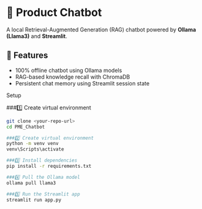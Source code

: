 # 🤖 Product Chatbot

A local Retrieval-Augmented Generation (RAG) chatbot powered by **Ollama (Llama3)** and **Streamlit**.

## 🚀 Features
- 100% offline chatbot using Ollama models
- RAG-based knowledge recall with ChromaDB
- Persistent chat memory using Streamlit session state


Setup

###1️⃣ Create virtual environment
```bash
git clone <your-repo-url>
cd PME_Chatbot

###2️⃣ Create virtual environment
python -m venv venv
venv\Scripts\activate

###3️⃣ Install dependencies
pip install -r requirements.txt

###4️⃣ Pull the Ollama model
ollama pull llama3

###5️⃣ Run the Streamlit app
streamlit run app.py
